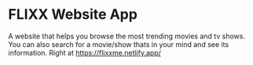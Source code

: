 # FLIXX Website App

A website that helps you browse the most trending movies and tv shows. You can also search for a movie/show thats in your mind and see its information.
Right at https://flixxme.netlify.app/
